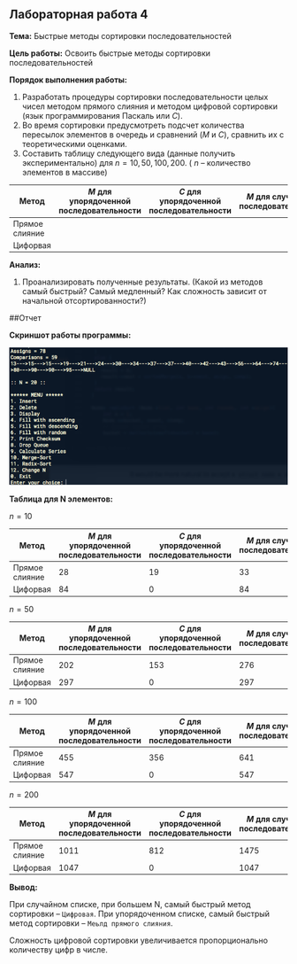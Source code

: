 ## Лабораторная работа 4

**Тема:**
Быстрые методы сортировки последовательностей

**Цель работы:** Освоить быстрые методы сортировки последовательностей

**Порядок выполнения работы:**

1. Разработать процедуры сортировки последовательности целых чисел методом прямого слияния и методом цифровой сортировки (язык программирования Паскаль или $C$).
2. Во время сортировки предусмотреть подсчет количества пересылок элементов в очередь и сравнений ($М$ и $С$), сравнить их с теоретическими оценками.
3. Составить таблицу следующего вида (данные получить экспериментально) для $n=10, 50, 100, 200.$ ( $n$ – количество элементов в массиве)

Метод | $М$ для упорядоченной последовательности | $С$ для упорядоченной последовательности | $М$ для случайной последовательности | $C$ для случайной последовательности |
----- | ---------------------------- | ---------------------------- | ------------------------ | ------------------------ |
Прямое слияние | 
Цифорвая |

**Анализ:**

1. Проанализировать полученные результаты. (Какой из методов самый быстрый? Самый медленный? Как сложность зависит от начальной отсортированности?)

##Отчет

**Скриншот работы программы:**

![screenshot](./img/4.png)

**Таблица для N элементов:**

$n=10$

Метод | $М$ для упорядоченной последовательности | $С$ для упорядоченной последовательности | $М$ для случайной последовательности | $C$ для случайной последовательности |
----- | ---------------------------- | ---------------------------- | ------------------------ | ------------------------ |
Прямое слияние | 28 | 19 | 33 | 24 
Цифорвая | 84 | 0 | 84 | 0

$n=50$

Метод | $М$ для упорядоченной последовательности | $С$ для упорядоченной последовательности | $М$ для случайной последовательности | $C$ для случайной последовательности |
----- | ---------------------------- | ---------------------------- | ------------------------ | ------------------------ |
Прямое слияние | 202 | 153 | 276 | 227 
Цифорвая | 297 | 0 | 297 | 0

$n=100$

Метод | $М$ для упорядоченной последовательности | $С$ для упорядоченной последовательности | $М$ для случайной последовательности | $C$ для случайной последовательности |
----- | ---------------------------- | ---------------------------- | ------------------------ | ------------------------ |
Прямое слияние | 455 | 356 | 641 | 542 
Цифорвая | 547 | 0 | 547 | 0

$n=200$

Метод | $М$ для упорядоченной последовательности | $С$ для упорядоченной последовательности | $М$ для случайной последовательности | $C$ для случайной последовательности |
----- | ---------------------------- | ---------------------------- | ------------------------ | ------------------------ |
Прямое слияние | 1011 | 812 | 1475 | 1276 
Цифорвая |1047 | 0 | 1047 | 0

**Вывод:**

При случайном списке, при большем N, самый быстрый метод сортировки – `Цифровая`.
При упорядоченном списке, самый быстрый метод сортировки – `Меьлд прямого слияния`.

Сложность цифровой сортировки увеличивается пропорционально количеству цифр в числе. 